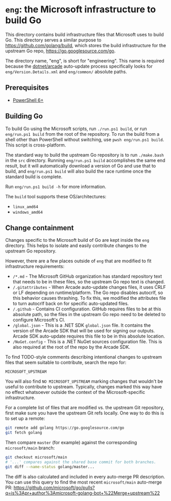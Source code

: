 # `eng`: the Microsoft infrastructure to build Go

This directory contains build infrastructure files that Microsoft uses to build
Go. This directory serves a similar purpose to https://github.com/golang/build,
which stores the build infrastructure for the upstream Go repo,
https://go.googlesource.com/go.

The directory name, "eng", is short for "engineering". This name is required
because the [dotnet/arcade](https://github.com/dotnet/arcade) auto-update
process specifically looks for `eng/Version.Details.xml` and `eng/common/`
absolute paths.

## Prerequisites

* [PowerShell 6+](https://docs.microsoft.com/en-us/powershell/scripting/install/installing-powershell)

## Building Go

To build Go using the Microsoft scripts, run `./run.ps1 build`, or run
`eng/run.ps1 build` from the root of the repository. To run the build from a
shell other than PowerShell without switching, use `pwsh eng/run.ps1 build`.
This script is cross-platform.

The standard way to build the upstream Go repository is to run `./make.bash` in
the `src` directory. Running `eng/run.ps1 build` accomplishes the same end
result, but it will automatically download a version of Go and use that to
build, and `eng/run.ps1 build` will also build the race runtime once the
standard build is complete.

Run `eng/run.ps1 build -h` for more information.

The `build` tool supports these OS/architectures:
* `linux_amd64`
* `windows_amd64`

## Change containment

Changes specific to the Microsoft build of Go are kept inside the `eng`
directory. This helps to isolate and easily contribute changes to the upstream
Go repository.

However, there are a few places outside of `eng` that are modified to fit
infrastructure requirements:

* `/*.md` - The Microsoft GitHub organization has standard repository text that
  needs to be in these files, so the upstream Go repo text is changed.
* `/.gitattributes` - When Arcade auto-update changes files, it uses CRLF or LF
  depending on runtime/platform. The Go repo disables autocrlf, so this behavior
  causes thrashing. To fix this, we modified the attributes file to turn
  autocrlf back on for specific auto-updated files.
* `/.github` - Contains CI configuration. GitHub requires files to be at this
  absolute path, so the files in the upstream Go repo need to be deleted to
  configure Microsoft's CI.
* `/global.json` - This is a .NET SDK `global.json` file. It contains the
  version of the Arcade SDK that will be used for signing our outputs. Arcade
  SDK auto-update requires this file to be in this absolute location.
* `/NuGet.config` - This is a .NET NuGet sources configuration file. This is
  also required at the root of the repo by the Arcade SDK.

To find TODO-style comments describing intentional changes to upstream files
that seem suitable to contribute, search the repo for:

```
MICROSOFT_UPSTREAM
```

You will also find `NO MICROSOFT_UPSTREAM` marking changes that wouldn't be
useful to contribute to upstream. Typically, changes marked this way have no
effect whatsoever outside the context of the Microsoft-specific infrastructure.

For a complete list of files that are modified vs. the upstream Git repository,
first make sure you have the upstream Git refs locally. One way to do this is to
set up a remote:

```sh
git remote add golang https://go.googlesource.com/go
git fetch golang
```

Then compare `master` (for example) against the corresponding `microsoft/main`
branch:

```sh
git checkout microsoft/main
# '...' compares against the shared base commit for both branches.
git diff --name-status golang/master...
```

The diff is also calculated and included in every auto-merge PR description. You
can use this query to find the most recent `microsoft/main` auto-merge PR:
<https://github.com/microsoft/go/pulls?q=is%3Apr+author%3Amicrosoft-golang-bot+%22Merge+upstream%22>
